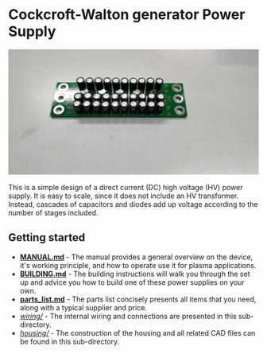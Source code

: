 # Cockcroft-Walton generator Power Supply

![Top view of one module](https://github.com/SebastianDahle/PlasmaSolution/blob/master/HV_power_supplies/Cockcroft-Walton/CW_module_1.jpg "Top view of one module")

This is a simple design of a direct current (DC) high voltage (HV) power supply. It is easy to scale, since it does not include an HV transformer. Instead, cascades of capacitors and diodes add up voltage according to the number of stages included.

## Getting started

* [**MANUAL.md**](https://github.com/SebastianDahle/PlasmaSolution/blob/master/HV_power_supplies/Cockcroft-Walton/MANUAL.md) - The manual provides a general overview on the device, it's working principle, and how to operate use it for plasma applications.
* [**BUILDING.md**](https://github.com/SebastianDahle/PlasmaSolution/blob/master/HV_power_supplies/Cockcroft-Walton/BUILDING.md) - The building instructions will walk you through the set up and advice you how to build one of these power supplies on your own.
* [**parts_list.md**](https://github.com/SebastianDahle/PlasmaSolution/blob/master/HV_power_supplies/Cockcroft-Walton/parts_list.md) - The parts list concisely presents all items that you need, along with a typical supplier and price.
* [*wiring/*](https://github.com/SebastianDahle/PlasmaSolution/tree/master/HV_power_supplies/Cockcroft-Walton/wiring) - The internal wiring and connections are presented in this sub-directory.
* [*housing/*](https://github.com/SebastianDahle/PlasmaSolution/tree/master/HV_power_supplies/Cockcroft-Walton/housing) - The construction of the housing and all related CAD files can be found in this sub-directory.